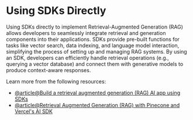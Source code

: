 # Using SDKs Directly

Using SDKs directly to implement Retrieval-Augmented Generation (RAG) allows developers to seamlessly integrate retrieval and generation components into their applications. SDKs provide pre-built functions for tasks like vector search, data indexing, and language model interaction, simplifying the process of setting up and managing RAG systems. By using an SDK, developers can efficiently handle retrieval operations (e.g., querying a vector database) and connect them with generative models to produce context-aware responses.

Learn more from the following resources:

- [@article@Build a retrieval augmented generation (RAG) AI app using SDKs](https://liblab.com/docs/tutorials/rag-with-sdk/)
- [@article@Retrieval Augmented Generation (RAG) with Pinecone and Vercel's AI SDK](https://www.pinecone.io/learn/context-aware-chatbot-with-vercel-ai-sdk/)